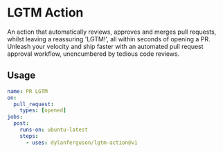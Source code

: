# LGTM Action

An action that automatically reviews, approves and merges pull requests, whilst leaving a reassuring 'LGTM!', all within seconds of opening a PR. Unleash your velocity and ship faster with an automated pull request approval workflow, unencumbered by tedious code reviews.

## Usage

```yaml
name: PR LGTM
on:
  pull_request:
    types: [opened]
jobs:
  post:
    runs-on: ubuntu-latest
    steps:
      - uses: dylanferguson/lgtm-action@v1
```
